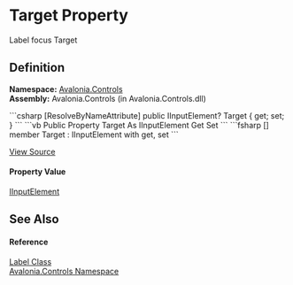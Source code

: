 # Target Property


Label focus Target



## Definition
**Namespace:** <a href="N_Avalonia_Controls">Avalonia.Controls</a>  
**Assembly:** Avalonia.Controls (in Avalonia.Controls.dll)

<Tabs groupId="api-code-preview">
<TabItem value="csharp" label="C#">
```csharp
[ResolveByNameAttribute]
public IInputElement? Target { get; set; }
```
</TabItem>
<TabItem value="vb" label="VB">
```vb
<ResolveByNameAttribute>
Public Property Target As IInputElement
	Get
	Set
```
</TabItem>
<TabItem value="fsharp" label="F#">
```fsharp
[<ResolveByNameAttribute>]
member Target : IInputElement with get, set
```
</TabItem>
</Tabs>



<a href="https://github.com/AvaloniaUI/Avalonia/tree/master/src/Avalonia.Controls/Label.cs#L25" title="View the source code">View Source</a>



#### Property Value
<a href="T_Avalonia_Input_IInputElement">IInputElement</a>

## See Also


#### Reference
<a href="T_Avalonia_Controls_Label">Label Class</a>  
<a href="N_Avalonia_Controls">Avalonia.Controls Namespace</a>  

